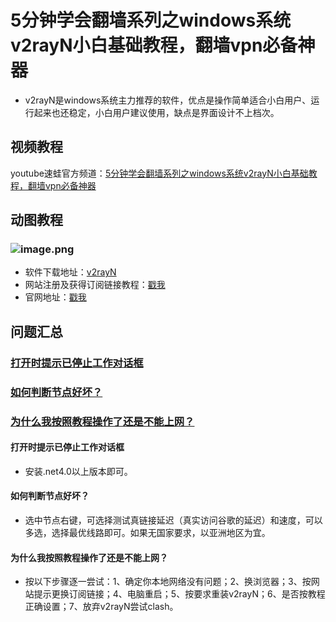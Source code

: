# 5分钟学会翻墙系列之windows系统v2rayN小白基础教程，翻墙vpn必备神器
* v2rayN是windows系统主力推荐的软件，优点是操作简单适合小白用户、运行起来也还稳定，小白用户建议使用，缺点是界面设计不上档次。
## 视频教程
youtube速蛙官方频道：<a href="https://www.youtube.com/watch?v=lQYqIumEtRw" target="_blank">5分钟学会翻墙系列之windows系统v2rayN小白基础教程，翻墙vpn必备神器</a>
## 动图教程

### ![image.png](https://media.giphy.com/media/L2Z4Of7FMAbsJVHQy5/giphy.gif)
* 软件下载地址：[v2rayN](https://github.com/2dust/v2rayN/releases/latest)
* 网站注册及获得订阅链接教程：[戳我](https://speedfrogs.github.io/speedfrogs/forlogin)
* 官网地址：[戳我](https://faster.bleakone.xyz/)
## 问题汇总
### <a href="#mark1">打开时提示已停止工作对话框</a>
### <a href="#mark2">如何判断节点好坏？</a>
### <a href="#mark2">为什么我按照教程操作了还是不能上网？</a>

<a id="mark1"></a>

#### 打开时提示已停止工作对话框
* 安装.net4.0以上版本即可。
<a id="mark2"></a>

#### 如何判断节点好坏？
* 选中节点右键，可选择测试真链接延迟（真实访问谷歌的延迟）和速度，可以多选，选择最优线路即可。如果无国家要求，以亚洲地区为宜。
<a id="mark3"></a>

#### 为什么我按照教程操作了还是不能上网？
* 按以下步骤逐一尝试：1、确定你本地网络没有问题；2、换浏览器；3、按网站提示更换订阅链接；4、电脑重启；5、按要求重装v2rayN；6、是否按教程正确设置；7、放弃v2rayN尝试clash。
<a id="mark4"></a>
